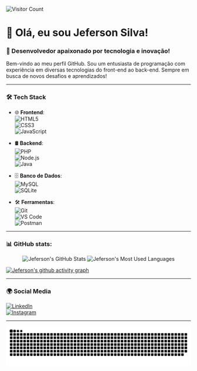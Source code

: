 ![Visitor Count](https://komarev.com/ghpvc/?username=jeff2k3&color=brightgreen&style=flat-square&language=pt-BR)  
# 👋 Olá, eu sou Jeferson Silva!  

### 🚀 Desenvolvedor apaixonado por tecnologia e inovação!  

Bem-vindo ao meu perfil GitHub. Sou um entusiasta de programação com experiência em diversas tecnologias do front-end ao back-end. Sempre em busca de novos desafios e aprendizados!

---

### 🛠 **Tech Stack**

- 🌐 **Frontend**:  
  ![HTML5](https://img.shields.io/badge/HTML5-E34F26?style=for-the-badge&logo=html5&logoColor=white)  
  ![CSS3](https://img.shields.io/badge/CSS3-1572B6?style=for-the-badge&logo=css3&logoColor=white)  
  ![JavaScript](https://img.shields.io/badge/JavaScript-F7DF1E?style=for-the-badge&logo=javascript&logoColor=black)  

- 🛢 **Backend**:  
  ![PHP](https://img.shields.io/badge/PHP-777BB4?style=for-the-badge&logo=php&logoColor=white)  
  ![Node.js](https://img.shields.io/badge/Node.js-339933?style=for-the-badge&logo=nodedotjs&logoColor=white)  
  ![Java](https://img.shields.io/badge/Java-007396?style=for-the-badge&logo=java&logoColor=white)  

- 🗄 **Banco de Dados**:  
  ![MySQL](https://img.shields.io/badge/MySQL-4479A1?style=for-the-badge&logo=mysql&logoColor=white)  
  ![SQLite](https://img.shields.io/badge/SQLite-003B57?style=for-the-badge&logo=sqlite&logoColor=white)  

- 🛠 **Ferramentas**:  
  ![Git](https://img.shields.io/badge/Git-F05032?style=for-the-badge&logo=git&logoColor=white)  
  ![VS Code](https://img.shields.io/badge/VS%20Code-007ACC?style=for-the-badge&logo=visualstudiocode&logoColor=white)  
  ![Postman](https://img.shields.io/badge/Postman-FF6C37?style=for-the-badge&logo=postman&logoColor=white)  

---

### 📊 **GitHub stats**:

<p align="center">
  <img src="https://github-readme-stats.vercel.app/api?username=jeff2k3&show_icons=true&theme=radical" alt="Jeferson's GitHub Stats" width="48%" />
  <img src="https://github-readme-stats.vercel.app/api/top-langs/?username=jeff2k3&layout=compact&theme=radical" alt="Jeferson's Most Used Languages" width="48%" />
</p>

<div class="center">

  [![Jeferson's github activity graph](https://github-readme-activity-graph.vercel.app/graph?username=jeff2k3&theme=dracula)](https://github.com/ashutosh00710/github-readme-activity-graph)

  
</div>


---

### 🌍 **Social Media**

  [![LinkedIn](https://img.shields.io/badge/LinkedIn-0A66C2?style=for-the-badge&logo=linkedin&logoColor=white)](https://www.linkedin.com/in/jeferson-silva-87b977315/)  
  [![Instagram](https://img.shields.io/badge/Instagram-E4405F?style=for-the-badge&logo=instagram&logoColor=white)](https://www.instagram.com/jefersonrobertors/)  

---

<p align="center">
  <img src="https://raw.githubusercontent.com/platane/snk/output/github-contribution-grid-snake.svg" alt="Jogue Snake Game no meu perfil!" />
</p>
